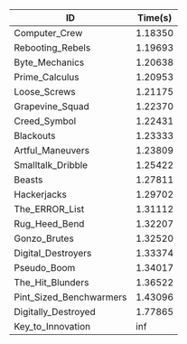 |ID|Time(s)|
|-|-|
|Computer_Crew|1.18350|
|Rebooting_Rebels|1.19693|
|Byte_Mechanics|1.20638|
|Prime_Calculus|1.20953|
|Loose_Screws|1.21175|
|Grapevine_Squad|1.22370|
|Creed_Symbol|1.22431|
|Blackouts|1.23333|
|Artful_Maneuvers|1.23809|
|Smalltalk_Dribble|1.25422|
|Beasts|1.27811|
|Hackerjacks|1.29702|
|The_ERROR_List|1.31112|
|Rug_Heed_Bend|1.32207|
|Gonzo_Brutes|1.32520|
|Digital_Destroyers|1.33374|
|Pseudo_Boom|1.34017|
|The_Hit_Blunders|1.36522|
|Pint_Sized_Benchwarmers|1.43096|
|Digitally_Destroyed|1.77865|
|Key_to_Innovation|inf|
